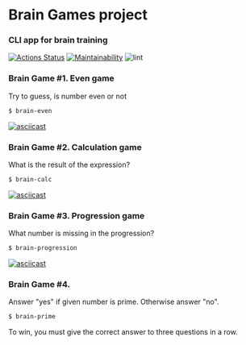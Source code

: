 # Brain Games project
### CLI app for brain training

[![Actions Status](https://github.com/LenaRib/frontend-project-lvl1/workflows/hexlet-check/badge.svg)](https://github.com/LenaRib/frontend-project-lvl1/actions) [![Maintainability](https://api.codeclimate.com/v1/badges/a99a88d28ad37a79dbf6/maintainability)](https://codeclimate.com/github/codeclimate/codeclimate/maintainability) ![lint](https://github.com/LenaRib/frontend-project-lvl1/workflows/lint/badge.svg?branch=main)

### Brain Game #1. Even game
Try to guess, is number even or not
```sh
$ brain-even
```
[![asciicast](https://asciinema.org/a/8hwq4tY9fRw7kNrMHT6i1fcLr.svg)](https://asciinema.org/a/8hwq4tY9fRw7kNrMHT6i1fcLr)

### Brain Game #2. Calculation game
What is the result of the expression?
```sh
$ brain-calc
```
[![asciicast](https://asciinema.org/a/Dsc7BYllZunHF76Ms5dSO0ab9.svg)](https://asciinema.org/a/Dsc7BYllZunHF76Ms5dSO0ab9)

### Brain Game #3. Progression game
What number is missing in the progression?
```sh
$ brain-progression
```
[![asciicast](https://asciinema.org/a/388373.svg)](https://asciinema.org/a/388373)

### Brain Game #4. 
Answer "yes" if given number is prime. Otherwise answer "no".
```sh
$ brain-prime
```

To win, you must give the correct answer to three questions in a row.
